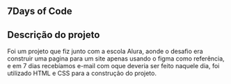 ## 7Days of Code

## Descrição do projeto
Foi um projeto que fiz junto com a escola Alura, aonde o desafio era construir uma pagina para um site apenas usando o figma como referência, e em 7 dias recebíamos e-mail com oque deveria ser feito naquele dia, foi utilizado HTML e CSS para a construção do projeto.

